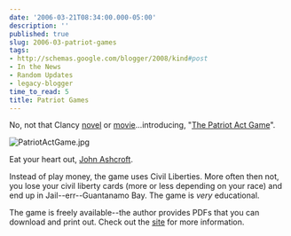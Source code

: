 ```yaml
---
date: '2006-03-21T08:34:00.000-05:00'
description: ''
published: true
slug: 2006-03-patriot-games
tags:
- http://schemas.google.com/blogger/2008/kind#post
- In the News
- Random Updates
- legacy-blogger
time_to_read: 5
title: Patriot Games
---
```


No, not that Clancy <a href="http://www.amazon.com/gp/product/0425109720/002-6807866-8988029">novel</a> or <a href="http://www.amazon.com/gp/product/B00008LDYV/002-6807866-8988029">movie</a>...introducing, "<a href="http://www.graphix4change.com/portfolio_PA_game.html">The Patriot Act Game</a>".

![PatriotActGame.jpg](PatriotActGame.jpg)

Eat your heart out, <a href="http://www.whitehouse.gov/government/ashcroft-bio.html">John Ashcroft</a>.

Instead of play money, the game uses Civil Liberties. More often then not, you lose your civil liberty cards (more or less depending on your race) and end up in Jail--err--Guantanamo Bay. The game is <em>very</em> educational.

The game is freely available--the author provides PDFs that you can download and print out. Check out the <a href="http://www.graphix4change.com/portfolio_PA_game.html">site</a> for more information.